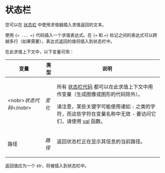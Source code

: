 # 状态栏

您可以在 [状态栏](/Manual/preferences/preferences_categories/file_displays/status_bar.zh.md) 中使用求值器插入求值返回的文本。

使用 `{= ... =}` 代码插入一个求值表达式。在 `{=` 和 `=}` 标记之间的表达式可以跨越多行（如果需要）。表达式返回的值将插入到状态栏中。

在此求值上下文中，以下变量可用：

<table>
<thead><tr><th>
变量</th><th>
类型</th><th>
说明
</th></tr></thead><tbody><tr><td>

\<nobr\>*状态代码*\</nobr\></td><td>

*变化*</td><td>

所有 [状态栏代码](/Manual/reference/status_bar_codes/README.zh.md) 都可以在此求值上下文中用作变量（生成图像或图形的代码除外）。

请注意，某些关键字可能使用诸如 `:` 之类的字符，而这些字符在变量名称中无效 - 要访问它们，请使用 [val](/Manual/reference/evaluator/val.zh.md) 函数。
</td></tr><tr><td>
路径</td><td>

*路径*</td><td>
返回状态栏正在显示其信息的当前路径。
</td></tr></tbody>
</table>

返回值应为一个 *str*，将被插入到状态栏中。